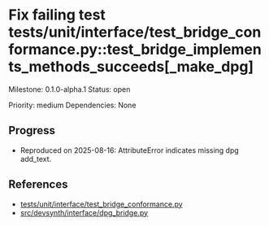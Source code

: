 # Fix failing test tests/unit/interface/test_bridge_conformance.py::test_bridge_implements_methods_succeeds[_make_dpg]
Milestone: 0.1.0-alpha.1
Status: open

Priority: medium
Dependencies: None

## Progress
- Reproduced on 2025-08-16: AttributeError indicates missing dpg add_text.

## References
- [tests/unit/interface/test_bridge_conformance.py](../tests/unit/interface/test_bridge_conformance.py)
- [src/devsynth/interface/dpg_bridge.py](../src/devsynth/interface/dpg_bridge.py)
